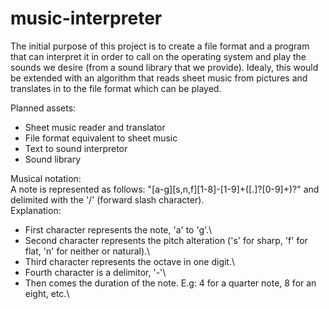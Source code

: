 # music-interpreter

The initial purpose of this project is to create a file format and a program
that can interpret it in order to call on the operating system and play the
sounds we desire (from a sound library that we provide).
Idealy, this would be extended with an algorithm that reads sheet music from
pictures and translates in to the file format which can be played.

Planned assets:
- Sheet music reader and translator
- File format equivalent to sheet music
- Text to sound interpretor
- Sound library


Musical notation:\
A note is represented as follows: "[a-g][s,n,f][1-8]-[1-9]+([\.]?[0-9]+)?" and delimited with the '/' (forward slash character).\
Explanation:
- First character represents the note, 'a' to 'g'.\
- Second character represents the pitch alteration ('s' for sharp, 'f' for flat, 'n' for neither or natural).\
- Third character represents the octave in one digit.\
- Fourth character is a delimitor, '-'\
- Then comes the duration of the note. E.g: 4 for a quarter note, 8 for an eight, etc.\
